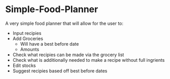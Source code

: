 # Simple-Food-Planner
A very simple food planner that will allow for the user to:
  - Input recipies
  - Add Groceries
      - Will have a best before date
      - Amounts
  - Check what recipies can be made via the grocery list
  - Check what is additionally needed to make a recipe without full ingrients
  - Edit stocks
  - Suggest recipies based off best before dates
